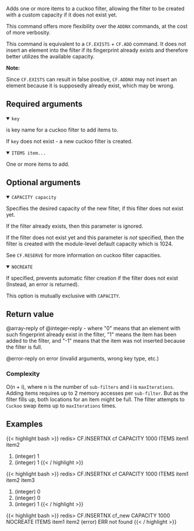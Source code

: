 Adds one or more items to a cuckoo filter, allowing the filter to be created with a custom capacity if it does not exist yet.

This command offers more flexibility over the `ADDNX` commands, at the cost of more verbosity.

This command is equivalent to a `CF.EXISTS` + `CF.ADD` command. It does not insert an element into the filter if its fingerprint already exists and therefore better utilizes the available capacity. 

<note><b>Note:</b>

Since `CF.EXISTS` can result in false positive, `CF.ADDNX` may not insert an element because it is supposedly already exist, which may be wrong.
    
</note>

## Required arguments

<details open><summary><code>key</code></summary>

is key name for a cuckoo filter to add items to.

If `key` does not exist - a new cuckoo filter is created.
</details>

<details open><summary><code>ITEMS item...</code></summary>

One or more items to add.
</details>

## Optional arguments

<details open><summary><code>CAPACITY capacity</code></summary>
    
Specifies the desired capacity of the new filter, if this filter does not exist yet.
    
If the filter already exists, then this parameter is ignored.
    
If the filter does not exist yet and this parameter is *not* specified, then the filter is created with the module-level default capacity which is 1024.

See `CF.RESERVE` for more information on cuckoo filter capacities.
</details>
    
<details open><summary><code>NOCREATE</code></summary>
  
If specified, prevents automatic filter creation if the filter does not exist (Instead, an error is returned).
    
This option is mutually exclusive with `CAPACITY`.
</details>

## Return value

@array-reply of @integer-reply - where "0" means that an element with such fingerprint already exist in the filter, "1" means the item has been added to the filter, and "-1" means that the item was not inserted because the filter is full.

@error-reply on error (invalid arguments, wrong key type, etc.)

### Complexity

O(n + i), where n is the number of `sub-filters` and i is `maxIterations`.
Adding items requires up to 2 memory accesses per `sub-filter`.
But as the filter fills up, both locations for an item might be full. The filter attempts to `Cuckoo` swap items up to `maxIterations` times.

## Examples

{{< highlight bash >}}
redis> CF.INSERTNX cf CAPACITY 1000 ITEMS item1 item2 
1) (integer) 1
2) (integer) 1
{{< / highlight >}}

{{< highlight bash >}}
redis> CF.INSERTNX cf CAPACITY 1000 ITEMS item1 item2 item3
1) (integer) 0
2) (integer) 0
3) (integer) 1
{{< / highlight >}}

{{< highlight bash >}}
redis> CF.INSERTNX cf_new CAPACITY 1000 NOCREATE ITEMS item1 item2 
(error) ERR not found
{{< / highlight >}}
